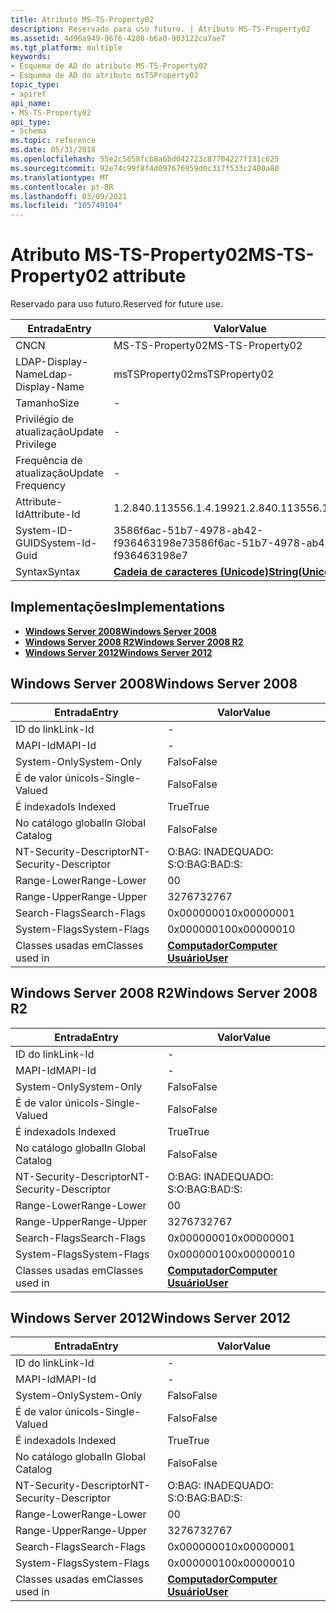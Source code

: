 ```yaml
---
title: Atributo MS-TS-Property02
description: Reservado para uso futuro. | Atributo MS-TS-Property02
ms.assetid: 4d96a949-96f6-4208-b6a0-903122ca7ae7
ms.tgt_platform: multiple
keywords:
- Esquema de AD do atributo MS-TS-Property02
- Esquema de AD do atributo msTSProperty02
topic_type:
- apiref
api_name:
- MS-TS-Property02
api_type:
- Schema
ms.topic: reference
ms.date: 05/31/2018
ms.openlocfilehash: 55e2c5658fcb8a6bd042723c87704227f131c625
ms.sourcegitcommit: 92e74c99f8f4d097676959d0c317f533c2400a80
ms.translationtype: MT
ms.contentlocale: pt-BR
ms.lasthandoff: 03/09/2021
ms.locfileid: "105749104"
---
```

# <a name="ms-ts-property02-attribute"></a><span data-ttu-id="87077-106">Atributo MS-TS-Property02</span><span class="sxs-lookup"><span data-stu-id="87077-106">MS-TS-Property02 attribute</span></span>

<span data-ttu-id="87077-107">Reservado para uso futuro.</span><span class="sxs-lookup"><span data-stu-id="87077-107">Reserved for future use.</span></span>



| <span data-ttu-id="87077-108">Entrada</span><span class="sxs-lookup"><span data-stu-id="87077-108">Entry</span></span> | <span data-ttu-id="87077-109">Valor</span><span class="sxs-lookup"><span data-stu-id="87077-109">Value</span></span> |
|-------------------|---------------------------------------------|
| <span data-ttu-id="87077-110">CN</span><span class="sxs-lookup"><span data-stu-id="87077-110">CN</span></span>                | <span data-ttu-id="87077-111">MS-TS-Property02</span><span class="sxs-lookup"><span data-stu-id="87077-111">MS-TS-Property02</span></span>                            |
| <span data-ttu-id="87077-112">LDAP-Display-Name</span><span class="sxs-lookup"><span data-stu-id="87077-112">Ldap-Display-Name</span></span> | <span data-ttu-id="87077-113">msTSProperty02</span><span class="sxs-lookup"><span data-stu-id="87077-113">msTSProperty02</span></span>                              |
| <span data-ttu-id="87077-114">Tamanho</span><span class="sxs-lookup"><span data-stu-id="87077-114">Size</span></span>              | \-                                          |
| <span data-ttu-id="87077-115">Privilégio de atualização</span><span class="sxs-lookup"><span data-stu-id="87077-115">Update Privilege</span></span>  | \-                                          |
| <span data-ttu-id="87077-116">Frequência de atualização</span><span class="sxs-lookup"><span data-stu-id="87077-116">Update Frequency</span></span>  | \-                                          |
| <span data-ttu-id="87077-117">Attribute-Id</span><span class="sxs-lookup"><span data-stu-id="87077-117">Attribute-Id</span></span>      | <span data-ttu-id="87077-118">1.2.840.113556.1.4.1992</span><span class="sxs-lookup"><span data-stu-id="87077-118">1.2.840.113556.1.4.1992</span></span>                     |
| <span data-ttu-id="87077-119">System-ID-GUID</span><span class="sxs-lookup"><span data-stu-id="87077-119">System-Id-Guid</span></span>    | <span data-ttu-id="87077-120">3586f6ac-51b7-4978-ab42-f936463198e7</span><span class="sxs-lookup"><span data-stu-id="87077-120">3586f6ac-51b7-4978-ab42-f936463198e7</span></span>        |
| <span data-ttu-id="87077-121">Syntax</span><span class="sxs-lookup"><span data-stu-id="87077-121">Syntax</span></span>            | [<span data-ttu-id="87077-122">**Cadeia de caracteres (Unicode)**</span><span class="sxs-lookup"><span data-stu-id="87077-122">**String(Unicode)**</span></span>](s-string-unicode.md) |



## <a name="implementations"></a><span data-ttu-id="87077-123">Implementações</span><span class="sxs-lookup"><span data-stu-id="87077-123">Implementations</span></span>

-   [<span data-ttu-id="87077-124">**Windows Server 2008**</span><span class="sxs-lookup"><span data-stu-id="87077-124">**Windows Server 2008**</span></span>](#windows-server-2008)
-   [<span data-ttu-id="87077-125">**Windows Server 2008 R2**</span><span class="sxs-lookup"><span data-stu-id="87077-125">**Windows Server 2008 R2**</span></span>](#windows-server-2008-r2)
-   [<span data-ttu-id="87077-126">**Windows Server 2012**</span><span class="sxs-lookup"><span data-stu-id="87077-126">**Windows Server 2012**</span></span>](#windows-server-2012)

## <a name="windows-server-2008"></a><span data-ttu-id="87077-127">Windows Server 2008</span><span class="sxs-lookup"><span data-stu-id="87077-127">Windows Server 2008</span></span>



| <span data-ttu-id="87077-128">Entrada</span><span class="sxs-lookup"><span data-stu-id="87077-128">Entry</span></span> | <span data-ttu-id="87077-129">Valor</span><span class="sxs-lookup"><span data-stu-id="87077-129">Value</span></span> |
|------------------------|-----------------------------------------------------------------------------|
| <span data-ttu-id="87077-130">ID do link</span><span class="sxs-lookup"><span data-stu-id="87077-130">Link-Id</span></span>                | \-                                                                          |
| <span data-ttu-id="87077-131">MAPI-Id</span><span class="sxs-lookup"><span data-stu-id="87077-131">MAPI-Id</span></span>                | \-                                                                          |
| <span data-ttu-id="87077-132">System-Only</span><span class="sxs-lookup"><span data-stu-id="87077-132">System-Only</span></span>            | <span data-ttu-id="87077-133">Falso</span><span class="sxs-lookup"><span data-stu-id="87077-133">False</span></span>                                                                       |
| <span data-ttu-id="87077-134">É de valor único</span><span class="sxs-lookup"><span data-stu-id="87077-134">Is-Single-Valued</span></span>       | <span data-ttu-id="87077-135">Falso</span><span class="sxs-lookup"><span data-stu-id="87077-135">False</span></span>                                                                       |
| <span data-ttu-id="87077-136">É indexado</span><span class="sxs-lookup"><span data-stu-id="87077-136">Is Indexed</span></span>             | <span data-ttu-id="87077-137">True</span><span class="sxs-lookup"><span data-stu-id="87077-137">True</span></span>                                                                        |
| <span data-ttu-id="87077-138">No catálogo global</span><span class="sxs-lookup"><span data-stu-id="87077-138">In Global Catalog</span></span>      | <span data-ttu-id="87077-139">Falso</span><span class="sxs-lookup"><span data-stu-id="87077-139">False</span></span>                                                                       |
| <span data-ttu-id="87077-140">NT-Security-Descriptor</span><span class="sxs-lookup"><span data-stu-id="87077-140">NT-Security-Descriptor</span></span> | <span data-ttu-id="87077-141">O:BAG: INADEQUADO: S:</span><span class="sxs-lookup"><span data-stu-id="87077-141">O:BAG:BAD:S:</span></span>                                                                |
| <span data-ttu-id="87077-142">Range-Lower</span><span class="sxs-lookup"><span data-stu-id="87077-142">Range-Lower</span></span>            | <span data-ttu-id="87077-143">0</span><span class="sxs-lookup"><span data-stu-id="87077-143">0</span></span>                                                                           |
| <span data-ttu-id="87077-144">Range-Upper</span><span class="sxs-lookup"><span data-stu-id="87077-144">Range-Upper</span></span>            | <span data-ttu-id="87077-145">32767</span><span class="sxs-lookup"><span data-stu-id="87077-145">32767</span></span>                                                                       |
| <span data-ttu-id="87077-146">Search-Flags</span><span class="sxs-lookup"><span data-stu-id="87077-146">Search-Flags</span></span>           | <span data-ttu-id="87077-147">0x00000001</span><span class="sxs-lookup"><span data-stu-id="87077-147">0x00000001</span></span>                                                                  |
| <span data-ttu-id="87077-148">System-Flags</span><span class="sxs-lookup"><span data-stu-id="87077-148">System-Flags</span></span>           | <span data-ttu-id="87077-149">0x00000010</span><span class="sxs-lookup"><span data-stu-id="87077-149">0x00000010</span></span>                                                                  |
| <span data-ttu-id="87077-150">Classes usadas em</span><span class="sxs-lookup"><span data-stu-id="87077-150">Classes used in</span></span>        | [<span data-ttu-id="87077-151">**Computador**</span><span class="sxs-lookup"><span data-stu-id="87077-151">**Computer**</span></span>](c-computer.md)<br/> [<span data-ttu-id="87077-152">**Usuário**</span><span class="sxs-lookup"><span data-stu-id="87077-152">**User**</span></span>](c-user.md)<br/> |



## <a name="windows-server-2008-r2"></a><span data-ttu-id="87077-153">Windows Server 2008 R2</span><span class="sxs-lookup"><span data-stu-id="87077-153">Windows Server 2008 R2</span></span>



| <span data-ttu-id="87077-154">Entrada</span><span class="sxs-lookup"><span data-stu-id="87077-154">Entry</span></span> | <span data-ttu-id="87077-155">Valor</span><span class="sxs-lookup"><span data-stu-id="87077-155">Value</span></span> |
|------------------------|-----------------------------------------------------------------------------|
| <span data-ttu-id="87077-156">ID do link</span><span class="sxs-lookup"><span data-stu-id="87077-156">Link-Id</span></span>                | \-                                                                          |
| <span data-ttu-id="87077-157">MAPI-Id</span><span class="sxs-lookup"><span data-stu-id="87077-157">MAPI-Id</span></span>                | \-                                                                          |
| <span data-ttu-id="87077-158">System-Only</span><span class="sxs-lookup"><span data-stu-id="87077-158">System-Only</span></span>            | <span data-ttu-id="87077-159">Falso</span><span class="sxs-lookup"><span data-stu-id="87077-159">False</span></span>                                                                       |
| <span data-ttu-id="87077-160">É de valor único</span><span class="sxs-lookup"><span data-stu-id="87077-160">Is-Single-Valued</span></span>       | <span data-ttu-id="87077-161">Falso</span><span class="sxs-lookup"><span data-stu-id="87077-161">False</span></span>                                                                       |
| <span data-ttu-id="87077-162">É indexado</span><span class="sxs-lookup"><span data-stu-id="87077-162">Is Indexed</span></span>             | <span data-ttu-id="87077-163">True</span><span class="sxs-lookup"><span data-stu-id="87077-163">True</span></span>                                                                        |
| <span data-ttu-id="87077-164">No catálogo global</span><span class="sxs-lookup"><span data-stu-id="87077-164">In Global Catalog</span></span>      | <span data-ttu-id="87077-165">Falso</span><span class="sxs-lookup"><span data-stu-id="87077-165">False</span></span>                                                                       |
| <span data-ttu-id="87077-166">NT-Security-Descriptor</span><span class="sxs-lookup"><span data-stu-id="87077-166">NT-Security-Descriptor</span></span> | <span data-ttu-id="87077-167">O:BAG: INADEQUADO: S:</span><span class="sxs-lookup"><span data-stu-id="87077-167">O:BAG:BAD:S:</span></span>                                                                |
| <span data-ttu-id="87077-168">Range-Lower</span><span class="sxs-lookup"><span data-stu-id="87077-168">Range-Lower</span></span>            | <span data-ttu-id="87077-169">0</span><span class="sxs-lookup"><span data-stu-id="87077-169">0</span></span>                                                                           |
| <span data-ttu-id="87077-170">Range-Upper</span><span class="sxs-lookup"><span data-stu-id="87077-170">Range-Upper</span></span>            | <span data-ttu-id="87077-171">32767</span><span class="sxs-lookup"><span data-stu-id="87077-171">32767</span></span>                                                                       |
| <span data-ttu-id="87077-172">Search-Flags</span><span class="sxs-lookup"><span data-stu-id="87077-172">Search-Flags</span></span>           | <span data-ttu-id="87077-173">0x00000001</span><span class="sxs-lookup"><span data-stu-id="87077-173">0x00000001</span></span>                                                                  |
| <span data-ttu-id="87077-174">System-Flags</span><span class="sxs-lookup"><span data-stu-id="87077-174">System-Flags</span></span>           | <span data-ttu-id="87077-175">0x00000010</span><span class="sxs-lookup"><span data-stu-id="87077-175">0x00000010</span></span>                                                                  |
| <span data-ttu-id="87077-176">Classes usadas em</span><span class="sxs-lookup"><span data-stu-id="87077-176">Classes used in</span></span>        | [<span data-ttu-id="87077-177">**Computador**</span><span class="sxs-lookup"><span data-stu-id="87077-177">**Computer**</span></span>](c-computer.md)<br/> [<span data-ttu-id="87077-178">**Usuário**</span><span class="sxs-lookup"><span data-stu-id="87077-178">**User**</span></span>](c-user.md)<br/> |



## <a name="windows-server-2012"></a><span data-ttu-id="87077-179">Windows Server 2012</span><span class="sxs-lookup"><span data-stu-id="87077-179">Windows Server 2012</span></span>



| <span data-ttu-id="87077-180">Entrada</span><span class="sxs-lookup"><span data-stu-id="87077-180">Entry</span></span> | <span data-ttu-id="87077-181">Valor</span><span class="sxs-lookup"><span data-stu-id="87077-181">Value</span></span> |
|------------------------|-----------------------------------------------------------------------------|
| <span data-ttu-id="87077-182">ID do link</span><span class="sxs-lookup"><span data-stu-id="87077-182">Link-Id</span></span>                | \-                                                                          |
| <span data-ttu-id="87077-183">MAPI-Id</span><span class="sxs-lookup"><span data-stu-id="87077-183">MAPI-Id</span></span>                | \-                                                                          |
| <span data-ttu-id="87077-184">System-Only</span><span class="sxs-lookup"><span data-stu-id="87077-184">System-Only</span></span>            | <span data-ttu-id="87077-185">Falso</span><span class="sxs-lookup"><span data-stu-id="87077-185">False</span></span>                                                                       |
| <span data-ttu-id="87077-186">É de valor único</span><span class="sxs-lookup"><span data-stu-id="87077-186">Is-Single-Valued</span></span>       | <span data-ttu-id="87077-187">Falso</span><span class="sxs-lookup"><span data-stu-id="87077-187">False</span></span>                                                                       |
| <span data-ttu-id="87077-188">É indexado</span><span class="sxs-lookup"><span data-stu-id="87077-188">Is Indexed</span></span>             | <span data-ttu-id="87077-189">True</span><span class="sxs-lookup"><span data-stu-id="87077-189">True</span></span>                                                                        |
| <span data-ttu-id="87077-190">No catálogo global</span><span class="sxs-lookup"><span data-stu-id="87077-190">In Global Catalog</span></span>      | <span data-ttu-id="87077-191">Falso</span><span class="sxs-lookup"><span data-stu-id="87077-191">False</span></span>                                                                       |
| <span data-ttu-id="87077-192">NT-Security-Descriptor</span><span class="sxs-lookup"><span data-stu-id="87077-192">NT-Security-Descriptor</span></span> | <span data-ttu-id="87077-193">O:BAG: INADEQUADO: S:</span><span class="sxs-lookup"><span data-stu-id="87077-193">O:BAG:BAD:S:</span></span>                                                                |
| <span data-ttu-id="87077-194">Range-Lower</span><span class="sxs-lookup"><span data-stu-id="87077-194">Range-Lower</span></span>            | <span data-ttu-id="87077-195">0</span><span class="sxs-lookup"><span data-stu-id="87077-195">0</span></span>                                                                           |
| <span data-ttu-id="87077-196">Range-Upper</span><span class="sxs-lookup"><span data-stu-id="87077-196">Range-Upper</span></span>            | <span data-ttu-id="87077-197">32767</span><span class="sxs-lookup"><span data-stu-id="87077-197">32767</span></span>                                                                       |
| <span data-ttu-id="87077-198">Search-Flags</span><span class="sxs-lookup"><span data-stu-id="87077-198">Search-Flags</span></span>           | <span data-ttu-id="87077-199">0x00000001</span><span class="sxs-lookup"><span data-stu-id="87077-199">0x00000001</span></span>                                                                  |
| <span data-ttu-id="87077-200">System-Flags</span><span class="sxs-lookup"><span data-stu-id="87077-200">System-Flags</span></span>           | <span data-ttu-id="87077-201">0x00000010</span><span class="sxs-lookup"><span data-stu-id="87077-201">0x00000010</span></span>                                                                  |
| <span data-ttu-id="87077-202">Classes usadas em</span><span class="sxs-lookup"><span data-stu-id="87077-202">Classes used in</span></span>        | [<span data-ttu-id="87077-203">**Computador**</span><span class="sxs-lookup"><span data-stu-id="87077-203">**Computer**</span></span>](c-computer.md)<br/> [<span data-ttu-id="87077-204">**Usuário**</span><span class="sxs-lookup"><span data-stu-id="87077-204">**User**</span></span>](c-user.md)<br/> |



 

 






